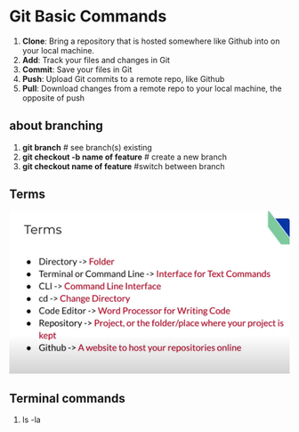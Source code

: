 # Git Basic Commands
1. **Clone**: Bring a repository that is hosted somewhere like Github into on your local machine.
2. **Add**: Track your files and changes in Git
3. **Commit**: Save your files in Git
4. **Push**: Upload Git commits to a remote repo, like Github
5. **Pull**: Download changes from a remote repo to your local machine, the opposite of push

## about branching
   1. **git branch** # see branch(s) existing
   2. **git checkout -b name of feature** # create a new branch
   3.  **git checkout name of feature** #switch between branch

## Terms
![terms image](https://github.com/go-pedro/demo-repo/blob/30b0d5ded28700b553ac27f99f23532c57d32d7c/terms.PNG "terms image")

## Terminal commands
1. ls -la